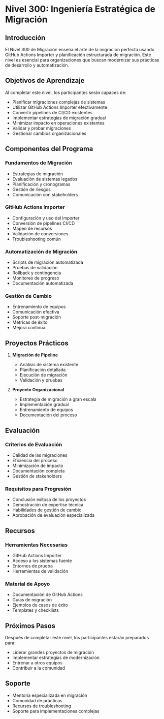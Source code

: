 <!--
Original file: /docs/levels/level-300-migration.md
English version: 2023-03-20
Last translation update: 2023-03-20
Translated by: AI Assistant
-->

# Nivel 300: Ingeniería Estratégica de Migración

## Introducción

El Nivel 300 de Migración enseña el arte de la migración perfecta usando GitHub Actions Importer y planificación estructurada de migración. Este nivel es esencial para organizaciones que buscan modernizar sus prácticas de desarrollo y automatización.

## Objetivos de Aprendizaje

Al completar este nivel, los participantes serán capaces de:

- Planificar migraciones complejas de sistemas
- Utilizar GitHub Actions Importer efectivamente
- Convertir pipelines de CI/CD existentes
- Implementar estrategias de migración gradual
- Minimizar impacto en operaciones existentes
- Validar y probar migraciones
- Gestionar cambios organizacionales

## Componentes del Programa

### Fundamentos de Migración
- Estrategias de migración
- Evaluación de sistemas legados
- Planificación y cronogramas
- Gestión de riesgos
- Comunicación con stakeholders

### GitHub Actions Importer
- Configuración y uso del Importer
- Conversión de pipelines CI/CD
- Mapeo de recursos
- Validación de conversiones
- Troubleshooting común

### Automatización de Migración
- Scripts de migración automatizada
- Pruebas de validación
- Rollback y contingencia
- Monitoreo de progreso
- Documentación automatizada

### Gestión de Cambio
- Entrenamiento de equipos
- Comunicación efectiva
- Soporte post-migración
- Métricas de éxito
- Mejora continua

## Proyectos Prácticos

1. **Migración de Pipeline**
   - Análisis de sistema existente
   - Planificación detallada
   - Ejecución de migración
   - Validación y pruebas

2. **Proyecto Organizacional**
   - Estrategia de migración a gran escala
   - Implementación gradual
   - Entrenamiento de equipos
   - Documentación del proceso

## Evaluación

### Criterios de Evaluación
- Calidad de las migraciones
- Eficiencia del proceso
- Minimización de impacto
- Documentación completa
- Gestión de stakeholders

### Requisitos para Progresión
- Conclusión exitosa de los proyectos
- Demostración de expertise técnica
- Habilidades de gestión de cambio
- Aprobación de evaluación especializada

## Recursos

### Herramientas Necesarias
- GitHub Actions Importer
- Acceso a los sistemas fuente
- Entornos de prueba
- Herramientas de validación

### Material de Apoyo
- Documentación de GitHub Actions
- Guías de migración
- Ejemplos de casos de éxito
- Templates y checklists

## Próximos Pasos

Después de completar este nivel, los participantes estarán preparados para:
- Liderar grandes proyectos de migración
- Implementar estrategias de modernización
- Entrenar a otros equipos
- Contribuir a la comunidad

## Soporte

- Mentoría especializada en migración
- Comunidad de prácticas
- Recursos de troubleshooting
- Soporte para implementaciones complejas